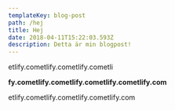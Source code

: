 ```yaml
---
templateKey: blog-post
path: /hej
title: Hej
date: 2018-04-11T15:22:03.593Z
description: Detta är min blogpost!
---
```

etlify.cometlify.cometlify.cometli



**fy.cometlify.cometlify.cometlify.cometlify.com**



etlify.cometlify.cometlify.cometlify.com
